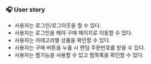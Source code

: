 <br>

### 🎧 User story

- 사용자는 로그인/로그아웃을 할 수 있다.
- 사용자는 로그인을 해야 구매 페이지로 이동할 수 있다.
- 사용자는 카테고리별 상품을 확인할 수 있다.
- 사용자는 구매 버튼을 누를 시 랜덤 주문번호를 받을 수 있다.
- 사용자는 찜기능을 사용할 수 있고 찜목록을 확인할 수 있다.
